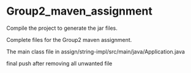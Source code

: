 # Group2_maven_assignment

Compile the project to generate the jar files.

Complete files for the Group2 maven assignment.

The main class file in assign/string-impl/src/main/java/Application.java

final push after removing all unwanted file
